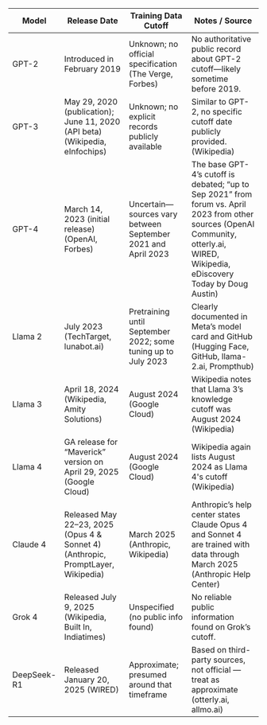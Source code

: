 | Model       | Release Date                                                                     | Training Data Cutoff                                          | Notes / Source                                                                                                                                                                      |
|-------------|----------------------------------------------------------------------------------|---------------------------------------------------------------|-------------------------------------------------------------------------------------------------------------------------------------------------------------------------------------|
| GPT-2       | Introduced in February 2019                                                      | Unknown; no official specification (The Verge, Forbes)        | No authoritative public record about GPT-2 cutoff—likely sometime before 2019.                                                                                                      |
| GPT-3       | May 29, 2020 (publication); June 11, 2020 (API beta) (Wikipedia, eInfochips)     | Unknown; no explicit records publicly available               | Similar to GPT-2, no specific cutoff date publicly provided. (Wikipedia)                                                                                                            |
| GPT-4       | March 14, 2023 (initial release) (OpenAI, Forbes)                                | Uncertain—sources vary between September 2021 and April 2023  | The base GPT-4’s cutoff is debated; “up to Sep 2021” from forum vs. April 2023 from other sources (OpenAI Community, otterly.ai, WIRED, Wikipedia, eDiscovery Today by Doug Austin) |
| Llama 2     | July 2023 (TechTarget, lunabot.ai)                                               | Pretraining until September 2022; some tuning up to July 2023 | Clearly documented in Meta’s model card and GitHub (Hugging Face, GitHub, llama-2.ai, Prompthub)                                                                                    |
| Llama 3     | April 18, 2024 (Wikipedia, Amity Solutions)                                      | August 2024 (Google Cloud)                                    | Wikipedia notes that Llama 3’s knowledge cutoff was August 2024 (Wikipedia)                                                                                                         |
| Llama 4     | GA release for “Maverick” version on April 29, 2025 (Google Cloud)               | August 2024 (Google Cloud)                                    | Wikipedia again lists August 2024 as Llama 4's cutoff (Wikipedia)                                                                                                                   |
| Claude 4    | Released May 22–23, 2025 (Opus 4 & Sonnet 4) (Anthropic, PromptLayer, Wikipedia) | March 2025 (Anthropic, Wikipedia)                             | Anthropic’s help center states Claude Opus 4 and Sonnet 4 are trained with data through March 2025 (Anthropic Help Center)                                                          |
| Grok 4      | Released July 9, 2025 (Wikipedia, Built In, Indiatimes)                          | Unspecified (no public info found)                            | No reliable public information found on Grok’s cutoff.                                                                                                                              |
| DeepSeek-R1 | Released January 20, 2025 (WIRED)                                                | Approximate; presumed around that timeframe                   | Based on third-party sources, not official — treat as approximate (otterly.ai, allmo.ai)                                                                                            |